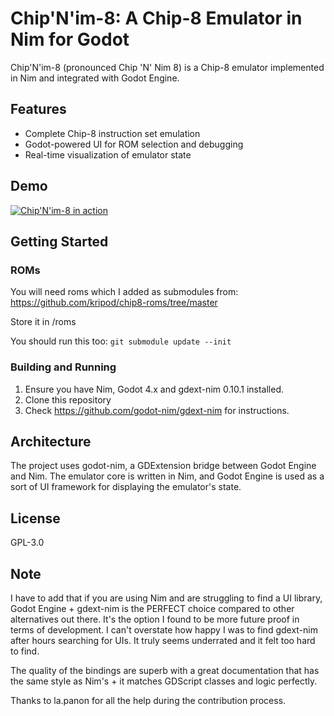 # Chip'N'im-8: A Chip-8 Emulator in Nim for Godot

Chip'N'im-8 (pronounced Chip 'N' Nim 8) is a Chip-8 emulator implemented in Nim and integrated with Godot Engine.

## Features

- Complete Chip-8 instruction set emulation
- Godot-powered UI for ROM selection and debugging
- Real-time visualization of emulator state

## Demo

[![Chip'N'im-8 in action](https://img.youtube.com/vi/PKBQE-y-lE0/0.jpg)](https://youtu.be/PKBQE-y-lE0)

## Getting Started

### ROMs

You will need roms which I added as submodules from:
https://github.com/kripod/chip8-roms/tree/master

Store it in /roms

You should run this too:
`git submodule update --init`

### Building and Running

1. Ensure you have Nim, Godot 4.x and gdext-nim 0.10.1 installed.
2. Clone this repository
3. Check https://github.com/godot-nim/gdext-nim for instructions.

## Architecture

The project uses godot-nim, a GDExtension bridge between Godot Engine and Nim. The emulator core is written in Nim, and Godot Engine is used as a sort of UI framework for displaying the emulator's state.

## License

GPL-3.0

## Note

I have to add that if you are using Nim and are struggling to find a UI library, Godot Engine + gdext-nim is the PERFECT choice compared to other alternatives out there. It's the option I found to be more future proof in terms of development. I can't overstate how happy I was to find gdext-nim after hours searching for UIs. It truly seems underrated and it felt too hard to find.

The quality of the bindings are superb with a great documentation that has the same style as Nim's + it matches GDScript classes and logic perfectly.

Thanks to la.panon for all the help during the contribution process.